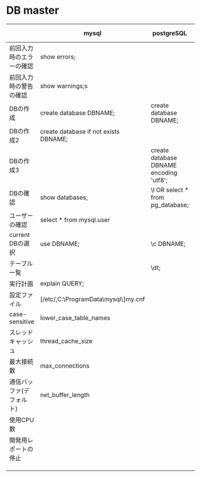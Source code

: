 # DB master

|                          | mysql                                 | postgreSQL                              | Elastic search | influx DB                     |
| ------------------------ | ------------------------------------- | --------------------------------------- | -------------- | ----------------------------- |
| 前回入力時のエラーの確認 | show errors;                          |                                         |                |                               |
| 前回入力時の警告の確認   | show warnings;s                       |                                         |                |                               |
| DBの作成                 | create database DBNAME;               | create database DBNAME;                 |                |                               |
| DBの作成2                | create database if not exists DBNAME; |                                         |                |                               |
| DBの作成3                |                                       | create database DBNAME encoding 'utf8'; |                |                               |
| DBの確認                 | show databases;                       | \l OR select * from pg_database;        |                | show databases;               |
| ユーザーの確認           | select * from mysql.user              |                                         |                |                               |
| current DBの選択         | use DBNAME;                           | \c DBNAME;                              |                |                               |
| テーブル一覧             |                                       | \dt;                                    |                |                               |
| 実行計画                 | explain QUERY;                        |                                         |                |                               |
| 設定ファイル             | [/etc/,C:\ProgramData\mysql\\]my.cnf  |                                         |                | `/etc/influxdb/influxdb.conf` |
| case-sensitive           | lower_case_table_names                |                                         |                |                               |
| スレッドキャッシュ       | thread_cache_size                     |                                         |                |                               |
| 最大接続数               | max_connections                       |                                         |                |                               |
| 通信バッファ(デフォルト) | net_buffer_length                     |                                         |                |                               |
| 使用CPU数                |                                       |                                         |                | GOMAXPROCS                    |
| 開発用レポートの停止     |                                       |                                         |                | reporting-disabled=false      |
|                          |                                       |                                         |                |                               |
|                          |                                       |                                         |                |                               |
|                          |                                       |                                         |                |                               |

